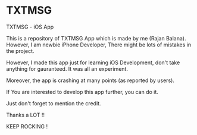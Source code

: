 TXTMSG
======

TXTMSG - iOS App

This is a repository of TXTMSG App which is made by me (Rajan Balana). However, I am newbie iPhone Developer, There might be lots of mistakes in the project.

However, I made this app just for learning iOS Development, don't take anything for gauranteed. It was all an experiment.

Moreover, the app is crashing at many points (as reported by users). 


If You are interested to develop this app further, you can do it. 

Just don't forget to mention the credit. 

Thanks a LOT !! 

KEEP ROCKING !
